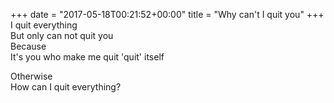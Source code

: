 +++
date = "2017-05-18T00:21:52+00:00"
title = "Why can't I quit you"
+++
I quit everything  
But only can not quit you  
Because  
It's you who make me quit 'quit' itself  
  
Otherwise  
How can I quit everything?  